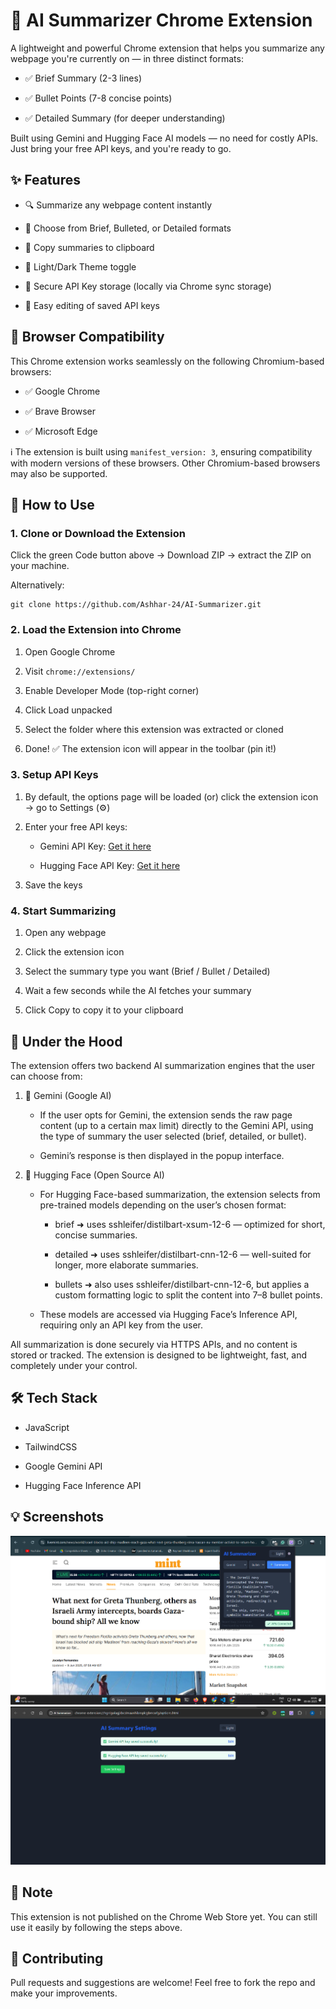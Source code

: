# 🧠 AI Summarizer Chrome Extension

A lightweight and powerful Chrome extension that helps you summarize any webpage you're currently on — in three distinct formats:

- ✅ Brief Summary (2-3 lines)

- ✅ Bullet Points (7-8 concise points)

- ✅ Detailed Summary (for deeper understanding)

Built using Gemini and Hugging Face AI models — no need for costly APIs. Just bring your free API keys, and you're ready to go.

## ✨ Features

- 🔍 Summarize any webpage content instantly

- 🎯 Choose from Brief, Bulleted, or Detailed formats

- 💾 Copy summaries to clipboard

- 🌙 Light/Dark Theme toggle

- 🔐 Secure API Key storage (locally via Chrome sync storage)

- 🔄 Easy editing of saved API keys

## 🧭 Browser Compatibility
This Chrome extension works seamlessly on the following Chromium-based browsers:

- ✅ Google Chrome

- ✅ Brave Browser

- ✅ Microsoft Edge

ℹ️ The extension is built using `manifest_version: 3`, ensuring compatibility with modern versions of these browsers. Other Chromium-based browsers may also be supported.

## 🚀 How to Use

### 1. Clone or Download the Extension

Click the green Code button above → Download ZIP → extract the ZIP on your machine.

Alternatively:

    git clone https://github.com/Ashhar-24/AI-Summarizer.git

### 2. Load the Extension into Chrome

1. Open Google Chrome

2. Visit `chrome://extensions/`

3. Enable Developer Mode (top-right corner)

4. Click Load unpacked

5. Select the folder where this extension was extracted or cloned

6. Done! ✅ The extension icon will appear in the toolbar (pin it!)

### 3. Setup API Keys

1. By default, the options page will be loaded (or) click the extension icon → go to Settings (⚙️)

2. Enter your free API keys:

    - Gemini API Key:  [Get it here](https://aistudio.google.com/app/apikey)

    - Hugging Face API Key: [Get it here](https://huggingface.co/settings/token)

3. Save the keys

### 4. Start Summarizing

1. Open any webpage

2. Click the extension icon

3. Select the summary type you want (Brief / Bullet / Detailed)

4. Wait a few seconds while the AI fetches your summary

5. Click Copy to copy it to your clipboard

## 🧠 Under the Hood

The extension offers two backend AI summarization engines that the user can choose from:

1. 🔹 Gemini (Google AI)

    - If the user opts for Gemini, the extension sends the raw page content (up to a certain max limit) directly to the Gemini API, using the type of summary the user selected (brief, detailed, or bullet).

    - Gemini’s response is then displayed in the popup interface.

2. 🔸 Hugging Face (Open Source AI)

    - For Hugging Face-based summarization, the extension selects from pre-trained models depending on the user’s chosen format:

        - brief ➜ uses sshleifer/distilbart-xsum-12-6 — optimized for short, concise summaries.

        - detailed ➜ uses sshleifer/distilbart-cnn-12-6 — well-suited for longer, more elaborate summaries.

        - bullets ➜ also uses sshleifer/distilbart-cnn-12-6, but applies a custom formatting logic to split the content into 7–8 bullet points.

    - These models are accessed via Hugging Face’s Inference API, requiring only an API key from the user.

All summarization is done securely via HTTPS APIs, and no content is stored or tracked. The extension is designed to be lightweight, fast, and completely under your control.

## 🛠 Tech Stack

- JavaScript

- TailwindCSS

- Google Gemini API

- Hugging Face Inference API


## 💡 Screenshots
![alt text](./assets/images/image.png)
![alt text](./assets/images/image-1.png)





## 📢 Note

This extension is not published on the Chrome Web Store yet. You can still use it easily by following the steps above.

## 🤝 Contributing

Pull requests and suggestions are welcome! Feel free to fork the repo and make your improvements.
